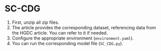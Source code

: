 # SC-CDG
1. First, unzip all zip files.
2. The article provides the corresponding dataset, referencing data from the HGDC article. You can refer to it if needed.
3. Configure the appropriate environment (`environment.yaml`).
4. You can run the corresponding model file (`SC_CDG.py`).
